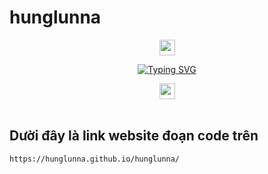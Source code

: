 # hunglunna

<div align="center">

  <img src="https://emoji.discord.st/emojis/768b108d-274f-4f44-a634-8477b16efce7.gif" width="25">


[![Typing SVG](https://readme-typing-svg.demolab.com?font=Fira+Code&pause=1000&color=F77CC7&random=false&width=435&lines=Em+iu+%C4%91%E1%BA%A1i+ka+H%C6%B0nglunna+%C4%91z+nh%E1%BA%A5t+)](https://git.io/typing-svg)   

  <img src="https://emoji.discord.st/emojis/768b108d-274f-4f44-a634-8477b16efce7.gif" width="25">

  
<img src="https://camo.githubusercontent.com/82291b0fe831bfc6781e07fc5090cbd0a8b912bb8b8d4fec0696c881834f81ac/68747470733a2f2f70726f626f742e6d656469612f394575424971676170492e676966"
width="800"  height="3">

</div>

Dười đây là link website đoạn code trên
----------
```golang
https://hunglunna.github.io/hunglunna/
```

<div align="center">
<img src="https://camo.githubusercontent.com/82291b0fe831bfc6781e07fc5090cbd0a8b912bb8b8d4fec0696c881834f81ac/68747470733a2f2f70726f626f742e6d656469612f394575424971676170492e676966"
width="800"  height="3">

</div>
